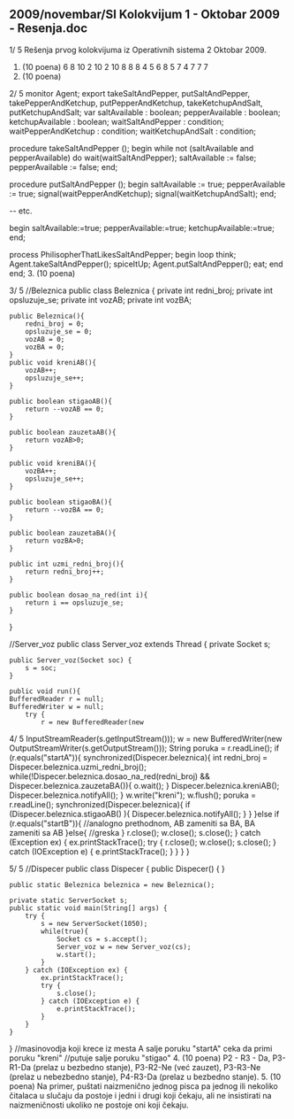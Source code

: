 2009/novembar/SI Kolokvijum 1 - Oktobar 2009 - Resenja.doc
--------------------------------------------------------------------------------


1/  5 
Rešenja prvog kolokvijuma iz Operativnih sistema 2 
Oktobar 2009. 
1. (10 poena) 
6 8 10 2 10 2 10 8 8 8 
4 5 6 8 5 7 4 7 7 7 
2. (10 poena) 

2/  5 
monitor Agent; 
  export takeSaltAndPepper, 
         putSaltAndPepper, 
         takePepperAndKetchup, 
         putPepperAndKetchup, 
         takeKetchupAndSalt, 
         putKetchupAndSalt; 
  var 
    saltAvailable : boolean; 
    pepperAvailable : boolean; 
    ketchupAvailable : boolean; 
    waitSaltAndPepper : condition; 
    waitPepperAndKetchup : condition; 
    waitKetchupAndSalt : condition; 
  
  procedure takeSaltAndPepper (); 
  begin 
    while not (saltAvailable and pepperAvailable) do 
      wait(waitSaltAndPepper); 
    saltAvailable := false; 
    pepperAvailable := false; 
  end; 
 
  procedure putSaltAndPepper (); 
  begin 
    saltAvailable := true; 
    pepperAvailable := true; 
    signal(waitPepperAndKetchup); 
    signal(waitKetchupAndSalt); 
  end; 
 
  -- etc. 
 
begin 
  saltAvailable:=true; 
  pepperAvailable:=true; 
  ketchupAvailable:=true; 
end; 
 
 
process PhilisopherThatLikesSaltAndPepper; 
begin 
  loop 
    think; 
    Agent.takeSaltAndPepper(); 
    spiceItUp; 
    Agent.putSaltAndPepper(); 
    eat; 
  end 
end; 
3. (10 poena) 

3/  5 
//Beleznica 
public class Beleznica { 
    private int redni_broj; 
    private int opsluzuje_se; 
    private int vozAB; 
    private int vozBA; 
 
    public Beleznica(){ 
        redni_broj = 0; 
        opsluzuje_se = 0; 
        vozAB = 0; 
        vozBA = 0; 
    } 
    public void kreniAB(){ 
        vozAB++; 
        opsluzuje_se++; 
    } 
     
    public boolean stigaoAB(){ 
        return --vozAB == 0; 
    } 
     
    public boolean zauzetaAB(){ 
        return vozAB>0; 
    } 
     
    public void kreniBA(){ 
        vozBA++; 
        opsluzuje_se++; 
    } 
     
    public boolean stigaoBA(){ 
        return --vozBA == 0; 
    } 
     
    public boolean zauzetaBA(){ 
        return vozBA>0; 
    } 
     
    public int uzmi_redni_broj(){ 
        return redni_broj++; 
    } 
     
    public boolean dosao_na_red(int i){ 
        return i == opsluzuje_se; 
    } 
} 
 
//Server_voz 
public class Server_voz extends Thread { 
    private Socket s; 
 
    public Server_voz(Socket soc) { 
        s = soc; 
    }     
 
    public void run(){ 
    BufferedReader r = null; 
    BufferedWriter w = null; 
        try { 
            r = new BufferedReader(new 

4/  5 
InputStreamReader(s.getInputStream())); 
            w = new BufferedWriter(new 
OutputStreamWriter(s.getOutputStream())); 
            String poruka = r.readLine(); 
            if (r.equals("startA")){ 
                synchronized(Dispecer.beleznica){ 
                    int redni_broj = Dispecer.beleznica.uzmi_redni_broj(); 
                    while(!Dispecer.beleznica.dosao_na_red(redni_broj) && 
Dispecer.beleznica.zauzetaBA()){ 
                        o.wait(); 
                    } 
                    Dispecer.beleznica.kreniAB(); 
                    Dispecer.beleznica.notifyAll(); 
                } 
                w.write("kreni"); 
                w.flush(); 
                poruka = r.readLine(); 
                synchronized(Dispecer.beleznica){ 
                    if (Dispecer.beleznica.stigaoAB() ){ 
                        Dispecer.beleznica.notifyAll(); 
                    } 
                } 
            }else if (r.equals("startB")){ 
                //analogno prethodnom, AB zameniti sa BA, BA zameniti sa AB 
            }else{ 
                //greska 
            } 
            r.close(); 
            w.close(); 
            s.close(); 
        } catch (Exception ex) { 
            ex.printStackTrace(); 
            try { 
                r.close(); 
                w.close(); 
                s.close(); 
            } catch (IOException e) { 
                e.printStackTrace(); 
            } 
        } 
    } 
} 

5/  5 
//Dispecer 
public class Dispecer { 
    public Dispecer() { 
    } 
 
    public static Beleznica beleznica = new Beleznica(); 
     
    private static ServerSocket s; 
    public static void main(String[] args) { 
        try { 
            s = new ServerSocket(1050); 
            while(true){ 
                Socket cs = s.accept(); 
                Server_voz w = new Server_voz(cs); 
                w.start(); 
            } 
        } catch (IOException ex) { 
            ex.printStackTrace(); 
            try { 
                s.close(); 
            } catch (IOException e) { 
                e.printStackTrace(); 
            } 
        } 
    } 
} 
//masinovodja koji krece iz mesta A 
salje poruku "startA" 
ceka da primi poruku "kreni" 
//putuje 
salje poruku "stigao" 
4. (10 poena) 
P2 - R3 - Da, P3-R1-Da (prelaz u bezbedno stanje), P3-R2-Ne (već zauzet), P3-R3-Ne (prelaz 
u nebezbedno stanje), P4-R3-Da (prelaz u bezbedno stanje). 
5. (10 poena) 
Na primer, puštati naizmenično jednog pisca pa jednog ili nekoliko čitalaca u slučaju da 
postoje i jedni i drugi koji čekaju, ali ne insistirati na naizmeničnosti ukoliko ne postoje oni 
koji čekaju. 